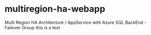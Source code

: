 # multiregion-ha-webapp
Multi Region HA Architecture / AppService with Azure SQL BackEnd - Failover Group
this is a test
